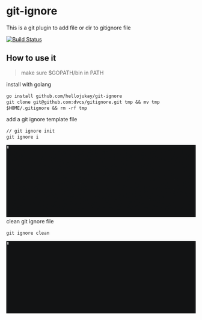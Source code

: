 # git-ignore
This is a git plugin to add file or dir to gitignore file

[![Build Status](https://travis-ci.org/hellojukay/git-ignore.svg?branch=master)](https://travis-ci.org/hellojukay/git-ignore)

## How to use it
> make sure $GOPATH/bin in PATH

install with golang
```shell
go install github.com/hellojukay/git-ignore
git clone git@github.com:dvcs/gitignore.git tmp && mv tmp $HOME/.gitignore && rm -rf tmp
```
add a git ignore template file
```shell
// git ignore init
git ignore i
```
![init](init.gif)
clean git ignore file
```shell
git ignore clean
```
![clean](clean.gif)

